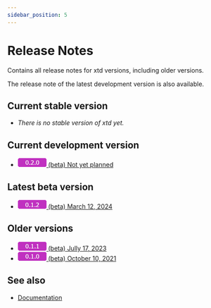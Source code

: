 ```yaml
---
sidebar_position: 5
---
```


# Release Notes

Contains all release notes for xtd versions, including older versions. 

The release note of the latest development version is also available.

## Current stable version

* *There is no stable version of xtd yet.*

## Current development version

* [![0.2.0](/pictures/releases/version_0_2_0.png) (beta) Not yet planned](/docs/documentation/release_notes/v0.2.0_release_note)

## Latest beta version

* [![0.1.2](/pictures/releases/version_0_1_2.png) (beta) March 12, 2024](/docs/documentation/release_notes/v0.1.2_release_note)

## Older versions

* [![0.1.1](/pictures/releases/version_0_1_1.png) (beta) Jully 17, 2023](/docs/documentation/release_notes/v0.1.1_release_note)
* [![0.1.0](/pictures/releases/version_0_1_0.png) (beta) October 10, 2021](/docs/documentation/release_notes/v0.1.0_release_note)

## See also

- [Documentation](/docs/documentation)
